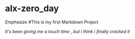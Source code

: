 # alx-zero_day
*Emphasize*
#This is my first Markdown Project

_It's been giving me a touch time , but i think i finally cracked it_

